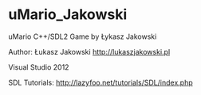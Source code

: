 # uMario_Jakowski
uMario C++/SDL2 Game by Łykasz Jakowski

Author: Łukasz Jakowski
http://lukaszjakowski.pl


Visual Studio 2012


SDL Tutorials:
http://lazyfoo.net/tutorials/SDL/index.php
